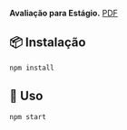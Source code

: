 <b>Avaliação para Estágio.</b>
 [PDF](https://www.linkedin.com/dms/C4D06AQEEv6n_l_6pVA/messaging-attachmentFile/0/1617245829936?m=AQLKCDfmvIQC4QAAAXiQc_Vq_u3d5nzoQDxGbaqr9FP_XUy-jLka5QKmJw&ne=1&v=beta&t=CdLOdbmdpsEb8xb5OatB3yzPhKj5IYAQIWBYn-wLnqA&lipi=urn%3Ali%3Apage%3Ad_flagship3_messaging%3B0Arfr3XqRDOaWb4O1gKhfA%3D%3D)

## 📦 Instalação

```bash
npm install 
```
## 🔨 Uso
```bash
npm start
```
